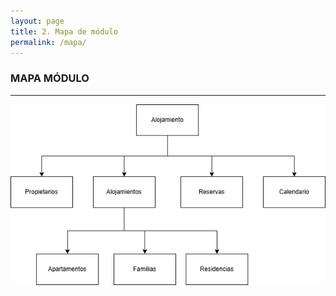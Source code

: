 ```yaml
---
layout: page
title: 2. Mapa de módulo
permalink: /mapa/
---
```


### MAPA MÓDULO

---

![Mapa del módulo alojamiento](mapasitio.png)




